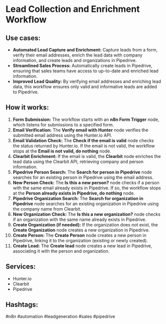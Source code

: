 # Lead Collection and Enrichment Workflow

## Use cases:

- **Automated Lead Capture and Enrichment:** Capture leads from a form, verify their email addresses, enrich the lead data with company information, and create leads and organizations in Pipedrive.
- **Streamlined Sales Process:** Automatically create leads in Pipedrive, ensuring that sales teams have access to up-to-date and enriched lead information.
- **Improved Lead Quality:** By verifying email addresses and enriching lead data, this workflow ensures only valid and informative leads are added to Pipedrive.

## How it works:

1.  **Form Submission:** The workflow starts with an **n8n Form Trigger** node, which listens for submissions to a specified form.
2.  **Email Verification:** The **Verify email with Hunter** node verifies the submitted email address using the Hunter.io API.
3.  **Email Validation Check:** The **Check if the email is valid** node checks the status returned by Hunter.io. If the email is not valid, the workflow stops at the **Email is not valid, do nothing** node.
4.  **Clearbit Enrichment:** If the email is valid, the **Clearbit** node enriches the lead data using the Clearbit API, retrieving company and person information.
5.  **Pipedrive Person Search:** The **Search for person in Pipedrive** node searches for an existing person in Pipedrive using the email address.
6.  **New Person Check:** The **Is this a new person?** node checks if a person with the same email already exists in Pipedrive. If so, the workflow stops at the **Person already exists in Pipedrive, do nothing** node.
7.  **Pipedrive Organization Search:** The **Search for organization in Pipedrive** node searches for an existing organization in Pipedrive using the company name from Clearbit.
8.  **New Organization Check:** The **Is this a new organization?** node checks if an organization with the same name already exists in Pipedrive.
9.  **Create Organization (if needed):** If the organization does not exist, the **Create Organization** node creates a new organization in Pipedrive.
10. **Create Person:** The **Create Person** node creates a new person in Pipedrive, linking it to the organization (existing or newly created).
11. **Create Lead:** The **Create lead** node creates a new lead in Pipedrive, associating it with the person and organization.

## Services:

-   Hunter.io
-   Clearbit
-   Pipedrive

## Hashtags:

#n8n #automation #leadgeneration #sales #pipedrive
